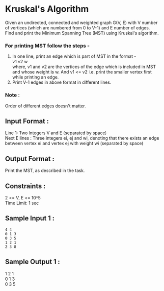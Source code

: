 # Kruskal's Algorithm

Given an undirected, connected and weighted graph G(V, E) with V number of vertices (which are numbered from 0 to V-1) and E number of edges.  
Find and print the Minimum Spanning Tree (MST) using Kruskal's algorithm.  
### For printing MST follow the steps -  

1. In one line, print an edge which is part of MST in the format -   
v1 v2 w  
where, v1 and v2 are the vertices of the edge which is included in MST and whose weight is w. And v1  <= v2 i.e. print the smaller vertex first while printing an edge.  
2. Print V-1 edges in above format in different lines.  

### Note : 
Order of different edges doesn't matter.  
## Input Format :

Line 1: Two Integers V and E (separated by space)  
Next E lines : Three integers ei, ej and wi, denoting that there exists an edge between vertex ei and vertex ej with weight wi (separated by space)  

## Output Format :

Print the MST, as described in the task.  

## Constraints :

2 <= V, E <= 10^5  
Time Limit: 1 sec  

## Sample Input 1 :
```
4 4  
0 1 3  
0 3 5  
1 2 1  
2 3 8  
```
## Sample Output 1 :

1 2 1  
0 1 3  
0 3 5  

